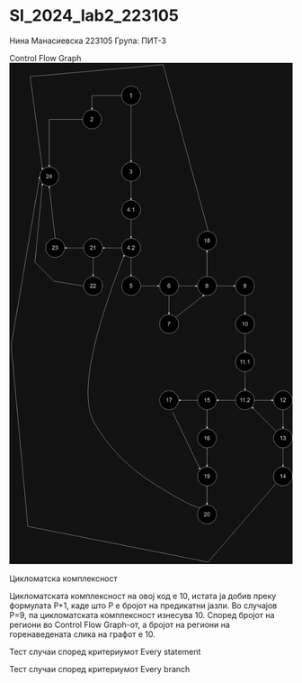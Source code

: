 # SI_2024_lab2_223105
Нина Манасиевска 223105
Група: ПИТ-3

Control Flow Graph
![finalv2](https://github.com/ninamanas/SI_2024_lab2_223105/blob/master/CFG.drawio.png)

Цикломатска комплексност

Цикломатската комплексност на овој код е 10, истата ја добив преку формулата P+1, каде што P е бројот на предикатни јазли. Во случајoв P=9, па цикломатската комплексност изнесува 10.
Според бројот на региони во Control Flow Graph-от, а бројот на региони на горенаведената слика на графот е 10.

Тест случаи според критериумот Every statement


Тест случаи според критериумот Every branch
